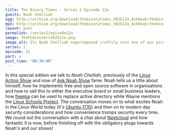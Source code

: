 ```yaml
---
title: The Binary Times - Series 2 Episode 12a
guests: Noah Chelliah
ogg: http://archive.org/download/thebinarytimes_S02E12a_AskNoah/thebinarytimes_S02E12a_AskNoah.ogg
mp3: http://archive.org/download/thebinarytimes_S02E12a_AskNoah/thebinarytimes_S02E12a_AskNoah.mp3 
layout: post
permalink: /series2/episode12a
image: ThePodcastersS02E12a.png
image_alt: Its Noah Chelliah superimposed craftily into one of our pics!
series: 2
episode: 12
part: a
post_time: "08:30:00"
---
```

In this special edition we talk to *Noah Chelliah*, previously of the [Linux Action Show](http://www.jupiterbroadcasting.com/tag/linux-action-show/) and now of [Ask Noah Show](http://www.asknoahshow.com/) fame.
Noah tells us a little about himself, how he implements free and open source software in organisations and how to sell this to either the executive board or small business leaders, how [freeipa](https://www.freeipa.org/page/Main_Page) can be used to replace active directory while Wayne mentions the [Linux Schools Project](http://www.linuxschools.com/forum/index-main.php).
The conversation moves on to what excites Noah in the Linux World today (it's [Ubuntu 17.10](https://www.ubuntu.com/desktop/1710)) and then on to modern day security considerations and how convenience trumps security every time. We round out the conversation with a chat about [Nextcloud](https://nextcloud.com/) and how fantastic it is now, before finishing off with the obligatory plugs towards Noah's and our shows!